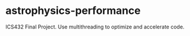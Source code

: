 # astrophysics-performance
ICS432 Final Project. Use multithreading to optimize and accelerate code.
